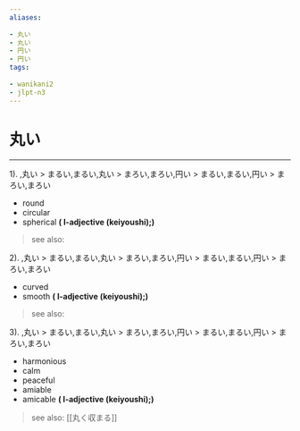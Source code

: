 ```yaml
---
aliases:
    
- 丸い
- 丸い
- 円い
- 円い
tags:
    
- wanikani2
- jlpt-n3
---
```


# 丸い
---
1).
,丸い > まるい,まるい,丸い > まろい,まろい,円い > まるい,まるい,円い > まろい,まろい

- round
- circular
- spherical
**( I-adjective (keiyoushi);)**
> see also: 
            
2).
,丸い > まるい,まるい,丸い > まろい,まろい,円い > まるい,まるい,円い > まろい,まろい

- curved
- smooth
**( I-adjective (keiyoushi);)**
> see also: 
            
3).
,丸い > まるい,まるい,丸い > まろい,まろい,円い > まるい,まるい,円い > まろい,まろい

- harmonious
- calm
- peaceful
- amiable
- amicable
**( I-adjective (keiyoushi);)**
> see also:  [[丸く収まる]]
            